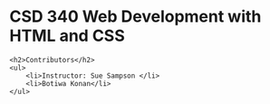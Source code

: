 <!DOCTYPE html>
<html lang="en">
<head>
    <meta charset="UTF-8">
    <meta name="viewport" content="width=device-width, initial-scale=1.0">
    <title>CSD 340 Web Development with HTML and CSS</title>
</head>
<body>
    <h1>CSD 340 Web Development with HTML and CSS</h1>
    
    <h2>Contributors</h2>
    <ul>
        <li>Instructor: Sue Sampson </li>
        <li>Botiwa Konan</li>
    </ul>
</body>
</html>
